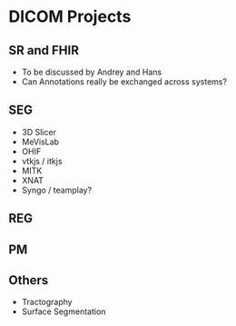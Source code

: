 # DICOM Projects

## SR and FHIR
* To be discussed by Andrey and Hans
* Can Annotations really be exchanged across systems?

## SEG
* 3D Slicer
* MeVisLab
* OHIF
* vtkjs / itkjs
* MITK
* XNAT
* Syngo / teamplay?

## REG

## PM

## Others
* Tractography
* Surface Segmentation
<!--stackedit_data:
eyJoaXN0b3J5IjpbMTQ2NzE2MDUwMCwxMzg4NTcwOTQ3XX0=
-->